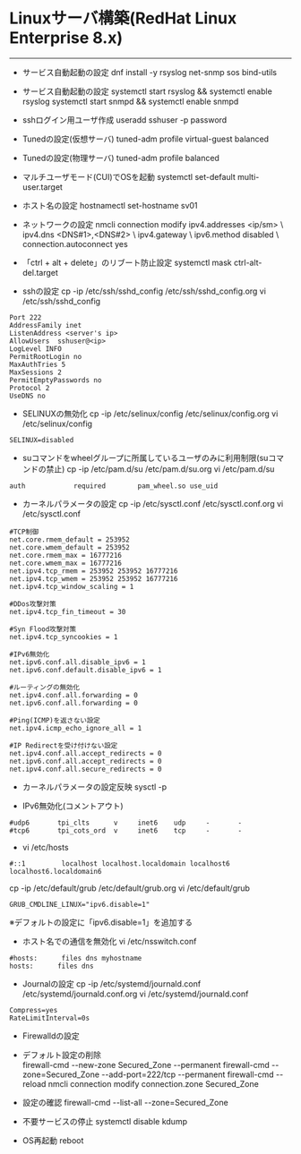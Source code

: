 # Linuxサーバ構築(RedHat Linux Enterprise 8.x)
---

- サービス自動起動の設定 
dnf install -y rsyslog net-snmp sos bind-utils 

- サービス自動起動の設定 
systemctl start rsyslog && systemctl enable rsyslog 
systemctl start snmpd && systemctl enable snmpd 
 
- sshログイン用ユーザ作成 
useradd sshuser -p password 
 
- Tunedの設定(仮想サーバ) 
tuned-adm profile virtual-guest balanced 
 
- Tunedの設定(物理サーバ) 
tuned-adm profile balanced 
 
- マルチユーザモード(CUI)でOSを起動 
systemctl set-default multi-user.target 
 
- ホスト名の設定 
hostnamectl set-hostname sv01 
 
- ネットワークの設定 
nmcli connection modify <ifname> ipv4.addresses <ip/sm> \\ 
ipv4.dns <DNS#1>,<DNS#2> \\ 
ipv4.gateway <ip> \\ 
ipv6.method disabled \\ 
connection.autoconnect yes 
 
- 「ctrl + alt + delete」のリブート防止設定 
systemctl mask ctrl-alt-del.target 
 
- sshの設定 
cp -ip /etc/ssh/sshd_config /etc/ssh/sshd_config.org 
vi /etc/ssh/sshd_config 
```
Port 222
AddressFamily inet
ListenAddress <server's ip>
AllowUsers  sshuser@<ip>
LogLevel INFO
PermitRootLogin no
MaxAuthTries 5
MaxSessions 2
PermitEmptyPasswords no
Protocol 2
UseDNS no
```
- SELINUXの無効化 
cp -ip /etc/selinux/config /etc/selinux/config.org 
vi /etc/selinux/config 
```
SELINUX=disabled
```
 
- suコマンドをwheelグループに所属しているユーザのみに利用制限(suコマンドの禁止) 
cp -ip /etc/pam.d/su /etc/pam.d/su.org 
vi /etc/pam.d/su 
```
auth            required        pam_wheel.so use_uid
```
 
- カーネルパラメータの設定 
cp -ip /etc/sysctl.conf /etc/sysctl.conf.org 
vi /etc/sysctl.conf
```
#TCP制御 
net.core.rmem_default = 253952
net.core.wmem_default = 253952
net.core.rmem_max = 16777216
net.core.wmem_max = 16777216
net.ipv4.tcp_rmem = 253952 253952 16777216
net.ipv4.tcp_wmem = 253952 253952 16777216
net.ipv4.tcp_window_scaling = 1

#DDos攻撃対策
net.ipv4.tcp_fin_timeout = 30

#Syn Flood攻撃対策
net.ipv4.tcp_syncookies = 1

#IPv6無効化
net.ipv6.conf.all.disable_ipv6 = 1
net.ipv6.conf.default.disable_ipv6 = 1

#ルーティングの無効化
net.ipv4.conf.all.forwarding = 0
net.ipv6.conf.all.forwarding = 0

#Ping(ICMP)を返さない設定
net.ipv4.icmp_echo_ignore_all = 1

#IP Redirectを受け付けない設定
net.ipv4.conf.all.accept_redirects = 0
net.ipv6.conf.all.accept_redirects = 0
net.ipv4.conf.all.secure_redirects = 0
```


- カーネルパラメータの設定反映 
sysctl -p 
 
- IPv6無効化(コメントアウト) 
```
#udp6       tpi_clts      v     inet6    udp     -       -
#tcp6       tpi_cots_ord  v     inet6    tcp     -       -
```
- vi /etc/hosts 
```
#::1         localhost localhost.localdomain localhost6 localhost6.localdomain6
```
cp -ip /etc/default/grub /etc/default/grub.org 
vi /etc/default/grub 
```
GRUB_CMDLINE_LINUX="ipv6.disable=1"
```
※デフォルトの設定に「ipv6.disable=1」を追加する 
 
- ホスト名での通信を無効化 
vi /etc/nsswitch.conf 
```
#hosts:      files dns myhostname
hosts:      files dns
```
 
- Journalの設定 
cp -ip /etc/systemd/journald.conf /etc/systemd/journald.conf.org 
vi /etc/systemd/journald.conf 
```
Compress=yes
RateLimitInterval=0s
```
 
- Firewalldの設定 
- デフォルト設定の削除  
firewall-cmd --new-zone Secured_Zone --permanent 
firewall-cmd --zone=Secured_Zone --add-port=222/tcp --permanent 
firewall-cmd --reload 
nmcli connection modify <ifname> connection.zone Secured_Zone 
 
- 設定の確認 
firewall-cmd --list-all --zone=Secured_Zone 
 
- 不要サービスの停止 
systemctl disable kdump 
 
- OS再起動 
reboot 
 

